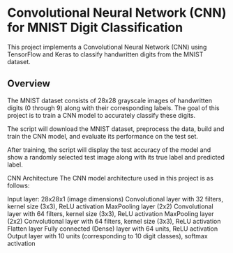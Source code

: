 # Convolutional Neural Network (CNN) for MNIST Digit Classification
This project implements a Convolutional Neural Network (CNN) using TensorFlow and Keras to classify handwritten digits from the MNIST dataset.

## Overview
The MNIST dataset consists of 28x28 grayscale images of handwritten digits (0 through 9) along with their corresponding labels. The goal of this project is to train a CNN model to accurately classify these digits.


The script will download the MNIST dataset, preprocess the data, build and train the CNN model, and evaluate its performance on the test set.

After training, the script will display the test accuracy of the model and show a randomly selected test image along with its true label and predicted label.

CNN Architecture
The CNN model architecture used in this project is as follows:

Input layer: 28x28x1 (image dimensions)
Convolutional layer with 32 filters, kernel size (3x3), ReLU activation
MaxPooling layer (2x2)
Convolutional layer with 64 filters, kernel size (3x3), ReLU activation
MaxPooling layer (2x2)
Convolutional layer with 64 filters, kernel size (3x3), ReLU activation
Flatten layer
Fully connected (Dense) layer with 64 units, ReLU activation
Output layer with 10 units (corresponding to 10 digit classes), softmax activation
